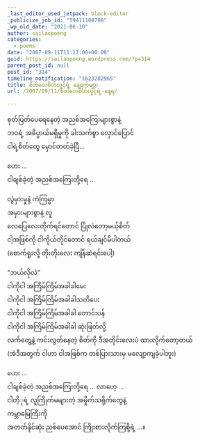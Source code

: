 ```yaml
---
_last_editor_used_jetpack: block-editor
_publicize_job_id: "59411184798"
_wp_old_date: "2021-06-10"
author: sailaopoeng
categories:
  - poems
date: "2007-09-11T11:17:00+00:00"
guid: https://sailaopoeng.wordpress.com/?p=314
parent_post_id: null
post_id: "314"
timeline_notification: "1623282965"
title: စိတ်လေစိတ်လွင့်ရဲ့ နေ့ရက်များ
url: /2007/09/11/စိတ်လေစိတ်လွင့်ရဲ့-နေ့ရ/

---
```

စုတ်ပြတ်ပေရေနေတဲ့ အညစ်အကြေးများစွာနဲ့  
ဘဝရဲ့ အဓိပ္ပာယ်မရှိမှုကို ခါးသက်စွာ လှောင်ပြောင်  
ငါရဲ့စိတ်တွေ မှောင်တတ်ခဲ့ပြီ…

ဟေး …  
ငါချစ်ခဲ့တဲ့ အညစ်အကြေးတို့ရေ …

လွဲမှားမှုနဲ့ ကံကြမ္မာ  
အမှားများစွာနဲ့ လူ  
လေပြေလေးတိုက်ရင်တောင် ပြိုလဲတော့မယ့်စိတ်  
ငါ့အဖြစ်ကို ငါကိုယ်တိုင်တောင် ရယ်ချင်မိပါတယ်  
(စောက်ရူးလို့ တိုးတိုးလေး ကျိန်ဆဲရင်းပေါ့)

“ဘယ်လိုလဲ”  
ငါကိုငါ အကြိမ်ကြိမ်အခါခါမေး  
ငါကိုငါ အကြိမ်ကြိမ်အခါခါသတိပေး  
ငါကိုငါ အကြိမ်ကြိမ်အခါခါ တောင်းပန်  
ငါကိုငါ အကြိမ်ကြိမ်အခါခါ ဆုံးဖြတ်လို့  
လက်တွေ့နဲ့ ကင်းလွတ်နေတဲ့ စိတ်ကို ဒီအတိုင်းလေးပဲ ထားလိုက်တော့တယ်  
(အဲဒီအတွက် ငါဟာ ငါအဖြစ်က တစ်ပြားသားမှ မလျော့ကျခဲ့ပါဘူး)

ဟေး …  
ငါချစ်ခဲ့တဲ့ အညစ်အကြေးတို့ရေ … လာဟေ့ …  
ငါတိ့ုရဲ့ လူကြိုက်မများတဲ့ အမှိုက်သရိုက်တွေနဲ့  
ကမ္ဘာမြေကြီးကို  
အတတ်နိုင်ဆုံး ညစ်ပေအောင် ကြိုးစားလိုက်ကြစို့ရဲ့ …။
